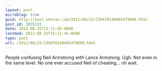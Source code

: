 ```yaml
---
layout: post
microblog: true
guid: http://twit.vmstan.com/2012/08/25/239470140465479680.html
post_id: 3035131
date: 2012-08-25T15:11:45-0600
lastmod: 2012-08-25T15:11:45-0600
type: post
url: /2012/08/25/239470140465479680.html
---
```

People confusing Neil Armstrong with Lance Armstong. Ugh. Not even in the same level. No one ever accused Neil of cheating… oh wait.
